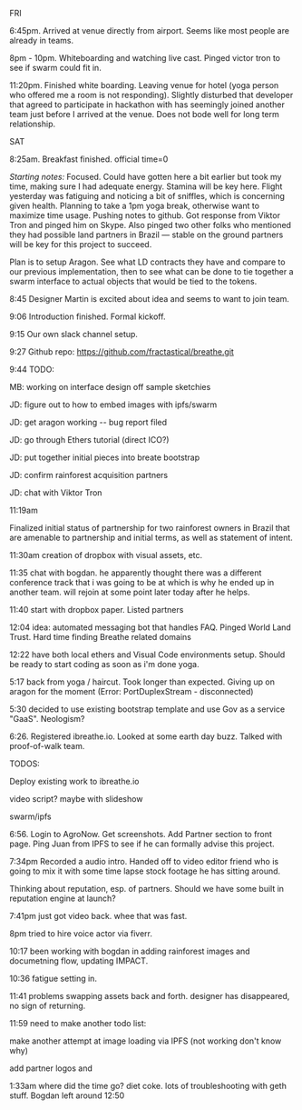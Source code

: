 
FRI

6:45pm. Arrived at venue directly from airport. Seems like most people are already in teams.

8pm - 10pm. Whiteboarding and watching live cast. Pinged victor tron to see if swarm could fit in.

11:20pm. Finished white boarding. Leaving venue for hotel (yoga person who offered me a room is not responding). Slightly disturbed that developer that agreed to participate in hackathon with has seemingly joined another team just before I arrived at the venue. Does not bode well for long term relationship.

SAT

8:25am. Breakfast finished. official time=0

*Starting notes:* Focused. Could have gotten here a bit earlier but took my time, making sure I had adequate energy. Stamina will be key here. Flight yesterday was fatiguing and noticing a bit of sniffles, which is concerning given health. Planning to take a 1pm yoga break, otherwise want to maximize time usage.  Pushing notes to github. Got response from Viktor Tron and pinged him on Skype. Also pinged two other folks who mentioned they had possible land partners in Brazil — stable on the ground partners will be key for this project to succeed.

Plan is to setup Aragon. See what LD contracts they have and compare to our previous implementation, then to see what can be done to tie together a swarm interface to actual objects that would be tied to the tokens.

8:45 Designer Martin is excited about idea and seems to want to join team.  

9:06 Introduction finished. Formal kickoff.

9:15 Our own slack channel setup.

9:27 Github repo: https://github.com/fractastical/breathe.git

9:44
TODO:

MB: working on interface design off sample sketchies


JD: figure out to how to embed images with ipfs/swarm

JD: get aragon working -- bug report filed

JD: go through Ethers tutorial (direct ICO?)

JD: put together initial pieces into breate bootstrap

JD: confirm rainforest acquisition partners

JD: chat with Viktor Tron

11:19am

Finalized initial status of partnership for two rainforest owners in Brazil that are amenable to partnership and initial terms, as well as statement of intent.

11:30am creation of dropbox with visual assets, etc.

11:35 chat with bogdan. he apparently thought there was a different conference track that i was going to be at which is why he ended up in another team. will rejoin at some point later today after he helps.

11:40 start with dropbox paper. Listed partners

12:04 idea: automated messaging bot that handles FAQ. Pinged World Land Trust. Hard time finding Breathe related domains

12:22 have both local ethers and Visual Code environments setup. Should be ready to start coding as soon as i'm done yoga.

5:17 back from yoga / haircut. Took longer than expected. Giving up on aragon for the moment (Error: PortDuplexStream - disconnected)

5:30 decided to use existing bootstrap template and use Gov as a service "GaaS". Neologism?

6:26. Registered ibreathe.io. Looked at some earth day buzz. Talked with proof-of-walk team.

TODOS:

Deploy existing work to ibreathe.io

video script? maybe with slideshow

swarm/ipfs

6:56. Login to AgroNow. Get screenshots. Add Partner section to front page. Ping Juan from IPFS to see if he can formally advise this project.

7:34pm Recorded a audio intro. Handed off to video editor friend who is going to mix it with some time lapse stock footage he has sitting around.

Thinking about reputation, esp. of partners. Should we have some built in reputation engine at launch?

7:41pm just got video back. whee that was fast.

8pm tried to hire voice actor via fiverr.

10:17 been working with bogdan in adding rainforest images and documetning flow, updating IMPACT.


10:36 fatigue setting in.

11:41 problems swapping assets back and forth. designer has disappeared, no sign of returning.

11:59 need to make another todo list:

make another attempt at image loading via IPFS (not working don't know why)

add partner logos and

1:33am where did the time go? diet coke. lots of troubleshooting with geth stuff. Bogdan left around 12:50
